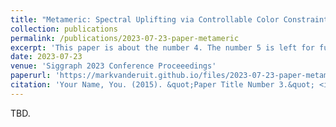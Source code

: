 ```yaml
---
title: "Metameric: Spectral Uplifting via Controllable Color Constraints"
collection: publications
permalink: /publications/2023-07-23-paper-metameric
excerpt: 'This paper is about the number 4. The number 5 is left for future work.'
date: 2023-07-23
venue: 'Siggraph 2023 Conference Proceeedings'
paperurl: 'https://markvanderuit.github.io/files/2023-07-23-paper-metameric.pdf'
citation: 'Your Name, You. (2015). &quot;Paper Title Number 3.&quot; <i>Journal 1</i>. 1(3).'
---
```


TBD.

<!-- This paper is about the number 3. The number 4 is left for future work.

[Download paper here](http://academicpages.github.io/files/paper3.pdf)

Recommended citation: Your Name, You. (2015). "Paper Title Number 3." <i>Journal 1</i>. 1(3). -->